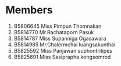 Members
=======

  1. B5806645 Miss Pimpun  Thomnakan
  2. B5814770 Mr.Rachataporn  Pasuk
  3. B5814787 Miss Supanniga  Ogasawara
  4. B5814985 Mr.Chalermchai luangsakunthai
  5. B5825592 Miss Panjawan suphontritipes
  6. B5825691 Miss Sasiprapha  kongsomrod

